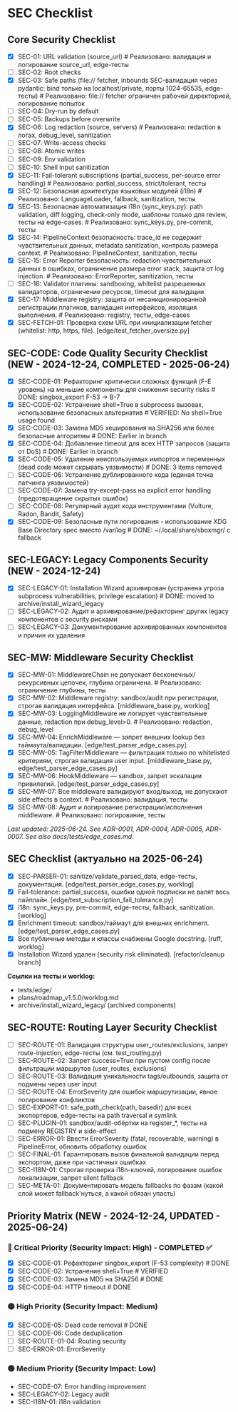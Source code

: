 # SEC Checklist

## Core Security Checklist
- [x] SEC-01: URL validation (source_url)  # Реализовано: валидация и логирование source_url, edge-тесты
- [ ] SEC-02: Root checks
- [x] SEC-03: Safe paths (file:// fetcher, inbounds SEC-валидация через pydantic: bind только на localhost/private, порты 1024-65535, edge-тесты)  # Реализовано: file:// fetcher ограничен рабочей директорией, логирование попыток
- [ ] SEC-04: Dry-run by default
- [ ] SEC-05: Backups before overwrite
- [x] SEC-06: Log redaction (source, servers)  # Реализовано: redaction в логах, debug_level, sanitization
- [ ] SEC-07: Write-access checks
- [ ] SEC-08: Atomic writes
- [ ] SEC-09: Env validation
- [ ] SEC-10: Shell input sanitization
- [x] SEC-11: Fail-tolerant subscriptions (partial_success, per-source error handling)  # Реализовано: partial_success, strict/tolerant, тесты
- [x] SEC-12: Безопасная архитектура языковых модулей (i18n)  # Реализовано: LanguageLoader, fallback, sanitization, тесты
- [x] SEC-13: Безопасная автоматизация i18n (sync_keys.py): path validation, diff logging, check-only mode, шаблоны только для review, тесты на edge-cases.  # Реализовано: sync_keys.py, pre-commit, тесты
- [x] SEC-14: PipelineContext безопасность: trace_id не содержит чувствительных данных, metadata sanitization, контроль размера context.  # Реализовано: PipelineContext, sanitization, тесты
- [x] SEC-15: Error Reporter безопасность: redaction чувствительных данных в ошибках, ограничение размера error stack, защита от log injection.  # Реализовано: ErrorReporter, sanitization, тесты
- [ ] SEC-16: Validator плагины: sandboxing, whitelist разрешенных валидаторов, ограничение ресурсов, timeout для валидации.
- [x] SEC-17: Middleware registry: защита от несанкционированной регистрации плагинов, валидация интерфейсов, изоляция выполнения.  # Реализовано: registry, тесты, edge-cases
- [x] SEC-FETCH-01: Проверка схем URL при инициализации fetcher (whitelist: http, https, file). [edge/test_fetcher_oversize.py]

## SEC-CODE: Code Quality Security Checklist (NEW - 2024-12-24, COMPLETED - 2025-06-24)
- [x] SEC-CODE-01: Рефакторинг критически сложных функций (F-E уровень) на меньшие компоненты для снижения security risks  # DONE: singbox_export F-53 → B-7
- [x] SEC-CODE-02: Устранение shell=True в subprocess вызовах, использование безопасных альтернатив  # VERIFIED: No shell=True usage found
- [x] SEC-CODE-03: Замена MD5 хеширования на SHA256 или более безопасные алгоритмы  # DONE: Earlier in branch
- [x] SEC-CODE-04: Добавление timeout для всех HTTP запросов (защита от DoS)  # DONE: Earlier in branch
- [x] SEC-CODE-05: Удаление неиспользуемых импортов и переменных (dead code может скрывать уязвимости)  # DONE: 3 items removed
- [ ] SEC-CODE-06: Устранение дублированного кода (единая точка патчинга уязвимостей)
- [ ] SEC-CODE-07: Замена try-except-pass на explicit error handling (предотвращение скрытых ошибок)
- [ ] SEC-CODE-08: Регулярный аудит кода инструментами (Vulture, Radon, Bandit, Safety)
- [x] SEC-CODE-09: Безопасные пути логирования - использование XDG Base Directory spec вместо /var/log  # DONE: ~/.local/share/sboxmgr/ с fallback

## SEC-LEGACY: Legacy Components Security (NEW - 2024-12-24)
- [x] SEC-LEGACY-01: Installation Wizard архивирован (устранена угроза subprocess vulnerabilities, privilege escalation)  # DONE: moved to archive/install_wizard_legacy
- [ ] SEC-LEGACY-02: Аудит и архивирование/рефакторинг других legacy компонентов с security рисками
- [ ] SEC-LEGACY-03: Документирование архивированных компонентов и причин их удаления

## SEC-MW: Middleware Security Checklist
- [x] SEC-MW-01: MiddlewareChain не допускает бесконечных/рекурсивных цепочек, глубина ограничена.  # Реализовано: ограничение глубины, тесты
- [x] SEC-MW-02: Middleware registry: sandbox/audit при регистрации, строгая валидация интерфейса. [middleware_base.py, worklog]
- [x] SEC-MW-03: LoggingMiddleware не логирует чувствительные данные, redaction при debug_level>0.  # Реализовано: redaction, debug_level
- [x] SEC-MW-04: EnrichMiddleware — запрет внешних lookup без таймаута/валидации. [edge/test_parser_edge_cases.py]
- [x] SEC-MW-05: TagFilterMiddleware — фильтрация только по whitelisted критериям, строгая валидация user input. [middleware_base.py, edge/test_parser_edge_cases.py]
- [x] SEC-MW-06: HookMiddleware — sandbox, запрет эскалации привилегий. [edge/test_parser_edge_cases.py]
- [x] SEC-MW-07: Все middleware валидируют вход/выход, не допускают side effects в context.  # Реализовано: валидация, тесты
- [x] SEC-MW-08: Аудит и логирование регистрации/исполнения middleware.  # Реализовано: логирование, тесты

_Last updated: 2025-06-24. See ADR-0001, ADR-0004, ADR-0005, ADR-0007. See also docs/tests/edge_cases.md._

## SEC Checklist (актуально на 2025-06-24)
- [x] SEC-PARSER-01: sanitize/validate_parsed_data, edge-тесты, документация. [edge/test_parser_edge_cases.py, worklog]
- [x] Fail-tolerance: partial_success, ошибки одной подписки не валят весь пайплайн. [edge/test_subscription_fail_tolerance.py]
- [x] i18n: sync_keys.py, pre-commit, edge-тесты, fallback, sanitization. [worklog]
- [x] Enrichment timeout: sandbox/таймаут для внешних enrichment. [edge/test_parser_edge_cases.py]
- [x] Все публичные методы и классы снабжены Google docstring. [ruff, worklog]
- [x] Installation Wizard удален (security risk eliminated). [refactor/cleanup branch]

**Ссылки на тесты и worklog:**
- tests/edge/
- plans/roadmap_v1.5.0/worklog.md
- archive/install_wizard_legacy/ (archived components)

## SEC-ROUTE: Routing Layer Security Checklist
- [ ] SEC-ROUTE-01: Валидация структуры user_routes/exclusions, запрет route-injection, edge-тесты (см. test_routing.py)
- [ ] SEC-ROUTE-02: Запрет success=True при пустом config после фильтрации маршрутов (user_routes, exclusions)
- [ ] SEC-ROUTE-03: Валидация уникальности tags/outbounds, защита от подмены через user input
- [ ] SEC-ROUTE-04: ErrorSeverity для ошибок маршрутизации, явное логирование конфликтов
- [ ] SEC-EXPORT-01: safe_path_check(path, basedir) для всех экспортеров, edge-тесты на path traversal и symlink
- [ ] SEC-PLUGIN-01: sandbox/audit-обёртки на register_*, тесты на подмену REGISTRY и side-effect
- [ ] SEC-ERROR-01: Ввести ErrorSeverity (fatal, recoverable, warning) в PipelineError, обновить обработку ошибок
- [ ] SEC-FINAL-01: Гарантировать вызов финальной валидации перед экспортом, даже при частичных ошибках
- [ ] SEC-I18N-01: Строгая проверка i18n-ключей, логирование ошибок локализации, запрет silent fallback
- [ ] SEC-META-01: Документировать модель fallbacks по фазам (какой слой может fallback'нуться, а какой обязан упасть)

## Priority Matrix (NEW - 2024-12-24, UPDATED - 2025-06-24)

### 🔴 Critical Priority (Security Impact: High) - COMPLETED ✅
- [x] SEC-CODE-01: Рефакторинг singbox_export (F-53 complexity)  # DONE
- [x] SEC-CODE-02: Устранение shell=True  # VERIFIED
- [x] SEC-CODE-03: Замена MD5 на SHA256  # DONE
- [x] SEC-CODE-04: HTTP timeout  # DONE

### 🟡 High Priority (Security Impact: Medium)
- [x] SEC-CODE-05: Dead code removal  # DONE
- [ ] SEC-CODE-06: Code deduplication
- [ ] SEC-ROUTE-01-04: Routing security
- [ ] SEC-ERROR-01: ErrorSeverity

### 🟢 Medium Priority (Security Impact: Low)
- SEC-CODE-07: Error handling improvement
- SEC-LEGACY-02: Legacy audit
- SEC-I18N-01: i18n validation 